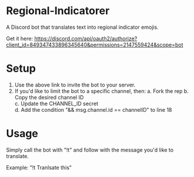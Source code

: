 # Regional-Indicatorer
A Discord bot that translates text into regional indicator emojis.  

Get it here: https://discord.com/api/oauth2/authorize?client_id=849347433896345640&permissions=2147559424&scope=bot  

# Setup  
1. Use the above link to invite the bot to your server.  
2. If you'd like to limit the bot to a specific channel, then:
  a. Fork the rep
  b. Copy the desired channel ID  
  c. Update the CHANNEL_ID secret  
  d. Add the condition "&& msg.channel.id == channelID" to line 18

# Usage  
Simply call the bot with "!t" and follow with the message you'd like to translate.

Example: "!t Tranlsate this"
